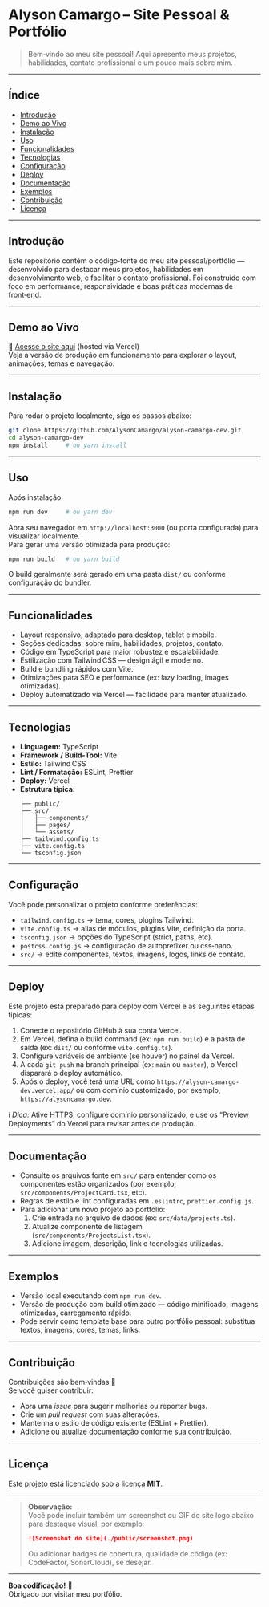 # Alyson Camargo – Site Pessoal & Portfólio  

> Bem‑vindo ao meu site pessoal! Aqui apresento meus projetos, habilidades, contato profissional e um pouco mais sobre mim.

---

## Índice  
- [Introdução](#introdução)  
- [Demo ao Vivo](#demo-ao-vivo)  
- [Instalação](#instalação)  
- [Uso](#uso)  
- [Funcionalidades](#funcionalidades)  
- [Tecnologias](#tecnologias)  
- [Configuração](#configuração)  
- [Deploy](#deploy)  
- [Documentação](#documentação)  
- [Exemplos](#exemplos)  
- [Contribuição](#contribuição)  
- [Licença](#licença)  

---

## Introdução  
Este repositório contém o código‑fonte do meu site pessoal/portfólio — desenvolvido para destacar meus projetos, habilidades em desenvolvimento web, e facilitar o contato profissional. Foi construído com foco em performance, responsividade e boas práticas modernas de front‑end.

---

## Demo ao Vivo  
🔗 [Acesse o site aqui](https://alyson-camargo-dev.vercel.app/) (hosted via Vercel)  
Veja a versão de produção em funcionamento para explorar o layout, animações, temas e navegação.

---

## Instalação  
Para rodar o projeto localmente, siga os passos abaixo:

```bash
git clone https://github.com/AlysonCamargo/alyson-camargo-dev.git  
cd alyson-camargo-dev  
npm install     # ou yarn install  
```

---

## Uso  
Após instalação:

```bash
npm run dev     # ou yarn dev  
```

Abra seu navegador em `http://localhost:3000` (ou porta configurada) para visualizar localmente.  
Para gerar uma versão otimizada para produção:

```bash
npm run build   # ou yarn build  
```

O build geralmente será gerado em uma pasta `dist/` ou conforme configuração do bundler.

---

## Funcionalidades  
- Layout responsivo, adaptado para desktop, tablet e mobile.  
- Seções dedicadas: sobre mim, habilidades, projetos, contato.  
- Código em TypeScript para maior robustez e escalabilidade.  
- Estilização com Tailwind CSS — design ágil e moderno.  
- Build e bundling rápidos com Vite.  
- Otimizações para SEO e performance (ex: lazy loading, images otimizadas).  
- Deploy automatizado via Vercel — facilidade para manter atualizado.

---

## Tecnologias  
- **Linguagem:** TypeScript  
- **Framework / Build‑Tool:** Vite  
- **Estilo:** Tailwind CSS  
- **Lint / Formatação:** ESLint, Prettier  
- **Deploy:** Vercel  
- **Estrutura típica:**  
  ```
  ├── public/
  ├── src/
  │   ├── components/
  │   ├── pages/
  │   └── assets/
  ├── tailwind.config.ts
  ├── vite.config.ts
  └── tsconfig.json
  ```

---

## Configuração  
Você pode personalizar o projeto conforme preferências:  
- `tailwind.config.ts` → tema, cores, plugins Tailwind.  
- `vite.config.ts` → alias de módulos, plugins Vite, definição da porta.  
- `tsconfig.json` → opções do TypeScript (strict, paths, etc).  
- `postcss.config.js` → configuração de autoprefixer ou css‑nano.  
- `src/` → edite componentes, textos, imagens, logos, links de contato.

---

## Deploy  
Este projeto está preparado para deploy com Vercel e as seguintes etapas típicas:

1. Conecte o repositório GitHub à sua conta Vercel.  
2. Em Vercel, defina o build command (ex: `npm run build`) e a pasta de saída (ex: `dist/` ou conforme `vite.config.ts`).  
3. Configure variáveis de ambiente (se houver) no painel da Vercel.  
4. A cada `git push` na branch principal (ex: `main` ou `master`), o Vercel disparará o deploy automático.  
5. Após o deploy, você terá uma URL como `https://alyson-camargo-dev.vercel.app/` ou com domínio customizado, por exemplo, `https://alysoncamargo.dev`.

ℹ️ *Dica:* Ative HTTPS, configure domínio personalizado, e use os “Preview Deployments” do Vercel para revisar antes de produção.

---

## Documentação  
- Consulte os arquivos fonte em `src/` para entender como os componentes estão organizados (por exemplo, `src/components/ProjectCard.tsx`, etc).  
- Regras de estilo e lint configuradas em `.eslintrc`, `prettier.config.js`.  
- Para adicionar um novo projeto ao portfólio:  
   1. Crie entrada no arquivo de dados (ex: `src/data/projects.ts`).  
   2. Atualize componente de listagem (`src/components/ProjectsList.tsx`).  
   3. Adicione imagem, descrição, link e tecnologias utilizadas.

---

## Exemplos  
- Versão local executando com `npm run dev`.  
- Versão de produção com build otimizado — código minificado, imagens otimizadas, carregamento rápido.  
- Pode servir como template base para outro portfólio pessoal: substitua textos, imagens, cores, temas, links.

---

## Contribuição  
Contribuições são bem‑vindas 🙌  
Se você quiser contribuir:  
- Abra uma *issue* para sugerir melhorias ou reportar bugs.  
- Crie um *pull request* com suas alterações.  
- Mantenha o estilo de código existente (ESLint + Prettier).  
- Adicione ou atualize documentação conforme sua contribuição.

---

## Licença  
Este projeto está licenciado sob a licença **MIT**.

---

> **Observação:**  
> Você pode incluir também um screenshot ou GIF do site logo abaixo para destaque visual, por exemplo:  
>  
> ```markdown
> ![Screenshot do site](./public/screenshot.png)  
> ```  
> Ou adicionar badges de cobertura, qualidade de código (ex: CodeFactor, SonarCloud), se desejar.

---

**Boa codificação!** 🚀  
Obrigado por visitar meu portfólio.  
